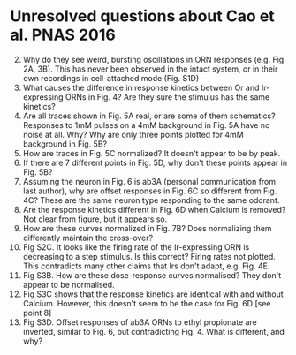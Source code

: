 # Unresolved questions about Cao et al. PNAS 2016

2. Why do they see weird, bursting oscillations in ORN responses (e.g. Fig 2A, 3B). This has never been observed in the intact system, or in their own recordings in cell-attached mode (Fig. S1D)
3. What causes the difference in response kinetics between Or and Ir-expressing ORNs in Fig. 4? Are they sure the stimulus has the same kinetics? 
4. Are all traces shown in Fig. 5A real, or are some of them schematics? Responses to 1mM pulses on a 4mM background in Fig. 5A have no noise at all. Why? Why are only three points plotted for 4mM background in Fig. 5B?
5. How are traces in Fig. 5C normalized? It doesn't appear to be by peak. 
6. If there are 7 different points in Fig. 5D, why don't these points appear in Fig. 5B? 
7. Assuming the neuron in Fig. 6 is ab3A (personal communication from last author), why are offset responses in Fig. 6C so different from Fig. 4C? These are the same neuron type responding to the same odorant. 
8. Are the response kinetics different in Fig. 6D when Calcium is removed? Not clear from figure, but it appears so. 
9. How are these curves normalized in Fig. 7B? Does normalizing them differently maintain the cross-over? 
10. Fig S2C. It looks like the firing rate of the Ir-expressing ORN is decreasing to a step stimulus. Is this correct? Firing rates not plotted. This contradicts many other claims that Irs don't adapt, e.g. Fig. 4E.
11. Fig S3B. How are these dose-response curves normalised? They don't appear to be normalised. 
12. Fig S3C shows that the response kinetics are identical with and without Calcium. However, this doesn't seem to be the case for Fig. 6D [see point 8]
13. Fig S3D. Offset responses of ab3A ORNs to ethyl propionate are inverted, similar to Fig. 6, but contradicting Fig. 4. What is different, and why? 